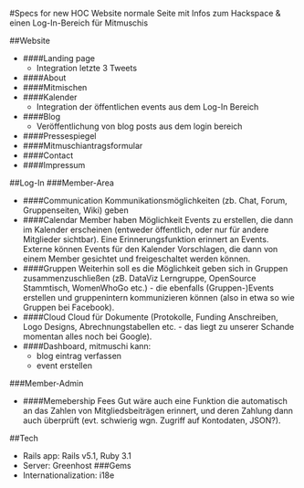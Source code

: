 #Specs for new HOC Website
normale Seite mit Infos zum Hackspace &
einen Log-In-Bereich für Mitmuschis

##Website
- ####Landing page
  - Integration letzte 3 Tweets
- ####About
- ####Mitmischen
- ####Kalender
  - Integration der öffentlichen events aus dem Log-In Bereich
- ####Blog
  - Veröffentlichung von blog posts aus dem login bereich
- ####Pressespiegel
- ####Mitmuschiantragsformular
- ####Contact
- ####Impressum

##Log-In
###Member-Area
- ####Communication
  Kommunikationsmöglichkeiten (zb. Chat, Forum, Gruppenseiten, Wiki) geben
- ####Calendar
  Member haben Möglichkeit Events zu erstellen, die dann im Kalender erscheinen
(entweder öffentlich, oder nur für andere Mitglieder sichtbar). Eine
Erinnerungsfunktion erinnert an Events. Externe können Events für den
Kalender Vorschlagen, die dann von einem Member gesichtet und
freigeschaltet werden können.
- ####Gruppen
  Weiterhin soll es die Möglichkeit geben
sich in Gruppen zusammenzuschließen (zB. DataViz Lerngruppe, OpenSource
Stammtisch, WomenWhoGo etc.) - die ebenfalls (Gruppen-)Events erstellen
und gruppenintern kommunizieren können (also in etwa so wie Gruppen bei
Facebook).
- ####Cloud
  Cloud für Dokumente (Protokolle, Funding Anschreiben, Logo Designs,
Abrechnungstabellen etc. - das liegt zu unserer Schande momentan alles
noch bei Google).
- ####Dashboard, mitmuschi kann:
  - blog eintrag verfassen
  - event erstellen


###Member-Admin
- ####Memebership Fees
  Gut wäre auch eine Funktion die automatisch an das Zahlen von
Mitgliedsbeiträgen erinnert, und deren Zahlung dann auch überprüft (evt.
schwierig wgn. Zugriff auf Kontodaten, JSON?).

##Tech
- Rails app: Rails v5.1, Ruby 3.1
- Server: Greenhost
###Gems
- Internationalization: i18e

